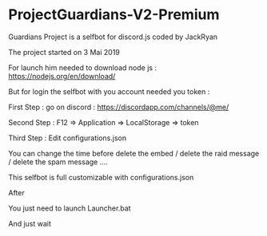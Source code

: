 # ProjectGuardians-V2-Premium
Guardians Project is a selfbot for discord.js coded by JackRyan

The project started on 3 Mai 2019

For launch him needed to download node js : https://nodejs.org/en/download/

But for login the selfbot with you account needed you token :

First Step : go on discord : https://discordapp.com/channels/@me/

Second Step : F12 => Application => LocalStorage => token

Third Step : Edit configurations.json 

You can change the time before delete the embed / delete the raid message / delete the spam message ....

This selfbot is full customizable with configurations.json

After 

You just need to launch Launcher.bat

And just wait 
